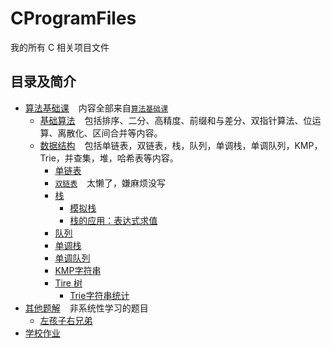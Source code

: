 # CProgramFiles
我的所有 C 相关项目文件

## 目录及简介

- [算法基础课](Basic) &#x2002;
  内容全部来自[`算法基础课`](https://www.acwing.com/activity/content/11/)
  - [基础算法](Basic/BasicAlgorithms) &#x2002;
    包括排序、二分、高精度、前缀和与差分、双指针算法、位运算、离散化、区间合并等内容。
  - [数据结构](Basic/DataStructure) &#x2002;
    包括单链表，双链表，栈，队列，单调栈，单调队列，KMP，Trie，并查集，堆，哈希表等内容。
    - [单链表](Basic/DataStructure/SingleList.c)
    - [`双链表`](https://www.acwing.com/activity/content/problem/content/864/) &#x2002; 太懒了，嫌麻烦没写
    - [栈](Basic/DataStructure/Stack)
      - [模拟栈](Basic/DataStructure/Stack/SimulationStack.c)
      - [栈的应用：表达式求值](Basic/DataStructure/Stack/ExpressionEvaluation.c)
    - [队列](Basic/DataStructure/Queue.c)
    - [单调栈](Basic/DataStructure/MonotonicStack.c)
    - [单调队列](Basic/DataStructure/MonotonicQueue.c)
    - [KMP字符串](Basic/DataStructure/KMP.c)
    - [Tire 树](Basic/DataStructure/Trie)
      - [Trie字符串统计](Basic/DataStructure/Trie/StringStatistics.c)
- [其他题解](OtherSolutions) &#x2002; 非系统性学习的题目
  - [左孩子右兄弟](OtherSolutions/LeftChildRightBrother.c)
- [学校作业](学校作业)